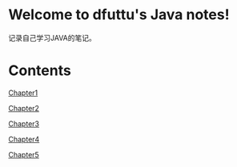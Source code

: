 Welcome to dfuttu's Java notes!
===================================

记录自己学习JAVA的笔记。


# Contents

[Chapter1](./docs/source/chapter1.md)

[Chapter2](./docs/source/chapter2.md)

[Chapter3](./docs/source/chapter3.md)

[Chapter4](./docs/source/chapter4.md)

[Chapter5](./docs/source/chapter5.md)